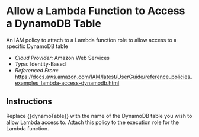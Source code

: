# Allow a Lambda Function to Access a DynamoDB Table
An IAM policy to attach to a Lambda function role to allow access to a specific DynamoDB table

- *Cloud Provider:* Amazon Web Services
- *Type:* Identity-Based
- *Referenced From:* https://docs.aws.amazon.com/IAM/latest/UserGuide/reference_policies_examples_lambda-access-dynamodb.html

## Instructions
Replace {{dynamoTable}} with the name of the DynamoDB table you wish to allow Lambda access to. Attach this policy to the execution role for the Lambda function.